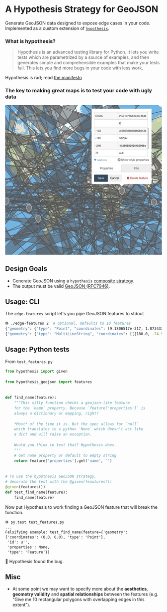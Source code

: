 # A Hypothesis Strategy for GeoJSON

Generate GeoJSON data designed to expose edge cases in your code. Implemented as a custom extension of [`hypothesis`](https://github.com/HypothesisWorks/hypothesis-python).

### What is hypothesis?

> Hypothesis is an advanced testing library for Python. It lets you write tests which are parametrized by a source of examples, and then generates simple and comprehensible examples that make your tests fail. This lets you find more bugs in your code with less work.

Hypothesis is rad; read [the manifesto](http://hypothesis.readthedocs.io/en/latest/manifesto.html)

### The key to making great maps is to test your code with ugly data

![img](docs/img/pretty.jpg)

## Design Goals

* Generate GeoJSON using a `hypothesis` [composite strategy](http://hypothesis.readthedocs.io/en/latest/data.html#composite-strategies). 
* The output must be valid [GeoJSON (RFC7946)](https://tools.ietf.org/html/rfc7946).

## Usage: CLI

The `edge-features` script let's you pipe GeoJSON features to stdout

```bash
⭆ ./edge-features 2  # optional, defaults to 10 features
{"geometry": {"type": "Point", "coordinates": [9.1806517e-317, 1.8734333207298816e-300]}, "type": "Feature", "id": 134, "properties": {}}
{"geometry": {"type": "MultiLineString", "coordinates": [[[180.0, -74.59075745399575], [-161.12031862665756, 90.0], [-89.97485098724994, -17.139247698198062]]]}, "type": "Feature", "id": "\u00a0", "properties": {"": null, "196": null, "116": -8.339789954230072e+18}}
```

## Usage: Python tests

From `test_features.py`

```python
from hypothesis import given

from hypothesis_geojson import features


def find_name(feature):
    """This silly function checks a geojson-like feature
    for the `name` property. Because `feature['properties']` is
    always a dictionary or mapping, right?

    *Most* of the time it is. But the spec allows for `null`
    which translates to a python `None` which doesn't act like
    a dict and will raise an exception.

    Would you think to test that? Hypothesis does.
    """
    # Get name property or default to empty string
    return feature['properties'].get('name', '')


# To use the hypothesis GeoJSON strategy,
# decorate the test with the @given(feautures())
@given(features())
def test_find_name(feature):
    find_name(feature)
```

Now put Hypothesis to work finding a GeoJSON feature that will break the function.

```
⭆ py.test test_features.py
...
Falsifying example: test_find_name(feature={'geometry': {'coordinates': (0.0, 0.0), 'type': 'Point'},
 'id': u'',
 'properties': None,
 'type': 'Feature'})
```

:tada: Hypothesis found the bug.


## Misc

* At some point we may want to specify more about the **aesthetics**, **geometry validity** and **spatial relationships** between the features (e.g. "Give me 10 rectangular polygons with overlapping edges in this extent").
